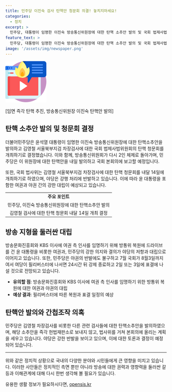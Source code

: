 ```yaml
---
title: 민주당 이진숙 검사 탄핵안 청문회 의결! 놓치지마세요!
categories:
  - 정치
excerpt: >
  민주당, 대통령이 임명한 이진숙 방송통신위원장에 대한 탄핵 소추안 발의 및 국회 법제사법위원회의 국민의힘 차장검사 탄핵 청문회 개최를 계획 중. 이에 따라 MBC 대주주 방송문회진흥회와 KBS 이사에 여권 측 인사 임명에 대한 갈등과 정치권의 격전이 이어지고 있음. 이러한 상황에서 민주당과 국민의힘의 입장 차이가 고조되고 있음.
feature_text: >
  민주당, 대통령이 임명한 이진숙 방송통신위원장에 대한 탄핵 소추안 발의 및 국회 법제사법위원회의 국민의힘 차장검사 탄핵 청문회 개최를 계획 중. 이에 따라 MBC 대주주 방송문회진흥회와 KBS 이사에 여권 측 인사 임명에 대한 갈등과 정치권의 격전이 이어지고 있음. 이러한 상황에서 민주당과 국민의힘의 입장 차이가 고조되고 있음.
image: '/assets/img/newspaper.png'
---
```


<p><img src="/assets/img/news.png" alt="rentncar 속보" /></p>

<p>[임면 즉각 탄핵 추진, 방송통신위원장 이진숙 탄핵안 발의]</p>

<h2>탄핵 소추안 발의 및 청문회 결정</h2>

<p data-ke-size="size16">더불어민주당은 윤석열 대통령이 임명한 이진숙 방송통신위원장에 대한 탄핵소추안을 발의하고 김영철 서울북부지검 차장검사에 대한 국회 법제사법위원회의 탄핵 청문회를 개최하기로 결정했습니다. 이와 함께, 방송통신위원회가 다시 2인 체제로 돌아가며, 민주당은 이 위원장에 대한 탄핵안을 내일 발의하고 국회 본회의에 보고할 예정입니다.</p>

<p data-ke-size="size16">또한, 국회 법사위는 김영철 서울북부지검 차장검사에 대한 탄핵 청문회를 내달 14일에 개최하기로 하였으며, 야당은 강행 처리에 반발하고 있습니다. 이에 따라 윤 대통령을 포함한 여권과 야권 간의 강한 대립이 예상되고 있습니다.</p>

<table style="width: 100%;">
<tbody>
<tr>
<td style="text-align: center; height: 17px;"><b>주요 포인트</b></td>
</tr>
<tr>
<td style="text-align: center; height: 17px;">민주당, 이진숙 방송통신위원장에 대한 탄핵소추안 발의</td>
</tr>
<tr>
<td style="text-align: center; height: 17px;">김영철 검사에 대한 탄핵 청문회 내달 14일 개최 결정</td>
</tr>
</tbody>
</table>

<h2>방송 지형을 둘러싼 대립</h2>

<p data-ke-size="size16">방송문화진흥회와 KBS 이사에 여권 측 인사를 임명하기 위해 방통위 복원에 드라이브를 건 윤 대통령을 비롯한 여권과, 민주당의 강한 의지와 결의가 야당의 저항과 대립으로 이어지고 있습니다. 또한, 민주당은 야권의 반발에도 불구하고 7월 국회가 8월3일까지여서 여당이 필리버스터에 나서면 24시간 뒤 강제 종료하고 2일 또는 3일에 표결에 나설 것으로 전망되고 있습니다.</p>

<ul>
<li><b>유의할 점</b>: 방송문화진흥회와 KBS 이사에 여권 측 인사를 임명하기 위한 방통위 복원에 대한 여권과 야권의 대립</li>
<li><b>예상 결과</b>: 필리버스터에 따른 복원과 표결 일정의 예상</li>
</ul>

<h2>탄핵안 발의와 간첩조작 의혹</h2>

<p data-ke-size="size16">민주당은 김영철 차장검사를 비롯한 다른 관련 검사들에 대한 탄핵소추안을 발의하였으며, 해당 소추안을 즉각 헌법재판소로 보내지 않고, 법사위를 거쳐 본회의에 올리는 계획을 세우고 있습니다. 야당은 강한 반발을 보이고 있으며, 이에 대한 토론과 결정이 예정되어 있습니다.</p>

<hr>

<p data-ke-size="size16">위와 같은 정치적 상황으로 국내의 다양한 분야와 시민들에게 큰 영향을 미치고 있습니다. 이러한 사안들은 정치적인 측면 뿐만 아니라 방송에 대한 권력과 영향력을 둘러싼 갈등과 이해관계에 대해 다시 한번 생각해 볼 필요가 있습니다.</p>
유용한 생활 정보가 필요하시다면, <a href="https://opensis.kr" rel="dofollow">opensis.kr</a>


